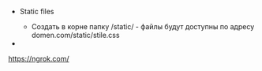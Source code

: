 - Static files
    - Создать в корне папку /static/ - файлы будут доступны по адресу domen.com/static/stile.css

- 


https://ngrok.com/